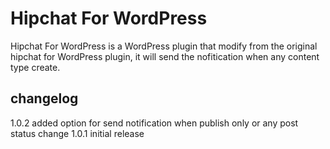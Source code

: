 Hipchat For WordPress
===========================

Hipchat For WordPress is a WordPress plugin that modify from the original hipchat for WordPress plugin, it will send the nofitication when any content type create.


changelog
---------
1.0.2 added option for send notification when publish only or any post status change
1.0.1 initial release
